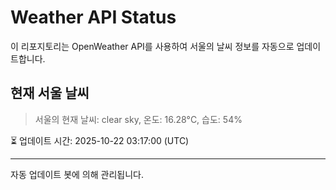 
# Weather API Status

이 리포지토리는 OpenWeather API를 사용하여 서울의 날씨 정보를 자동으로 업데이트합니다.

## 현재 서울 날씨
> 서울의 현재 날씨: clear sky, 온도: 16.28°C, 습도: 54%

⏳ 업데이트 시간: 2025-10-22 03:17:00 (UTC)

---
자동 업데이트 봇에 의해 관리됩니다.
